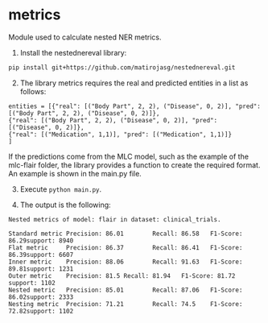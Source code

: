 # metrics
Module used to calculate nested NER metrics.

1. Install the nestednereval library: 

```bash
pip install git+https://github.com/matirojasg/nestednereval.git
```

2. The library metrics requires the real and predicted entities in a list as follows:

```
entities = [{"real": [("Body Part", 2, 2), ("Disease", 0, 2)], "pred": [("Body Part", 2, 2), ("Disease", 0, 2)]},
{"real": [("Body Part", 2, 2), ("Disease", 0, 2)], "pred": [("Disease", 0, 2)]},
{"real": [("Medication", 1,1)], "pred": [("Medication", 1,1)]}
]

```

If the predictions come from the MLC model, such as the example of the mlc-flair folder, the library provides a function to create the required format. An example is shown in the main.py file.


3. Execute `python main.py`.

4. The output is the following:

```
Nested metrics of model: flair in dataset: clinical_trials.

Standard metric Precision: 86.01        Recall: 86.58   F1-Score: 86.29support: 8940
Flat metric     Precision: 86.37        Recall: 86.41   F1-Score: 86.39support: 6607
Inner metric    Precision: 88.06        Recall: 91.63   F1-Score: 89.81support: 1231
Outer metric    Precision: 81.5 Recall: 81.94   F1-Score: 81.72 support: 1102
Nested metric   Precision: 85.01        Recall: 87.06   F1-Score: 86.02support: 2333
Nesting metric  Precision: 71.21        Recall: 74.5    F1-Score: 72.82support: 1102

```